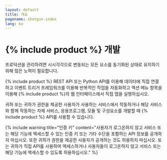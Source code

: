 ```yaml
---
layout: default
title: 개요
pagename: shotgun-index
lang: ko
---
```


# {% include product %} 개발

프로덕션을 관리하려면 시시각각으로 변동되는 모든 요소를 동기화된 상태로 유지하기 위해 많은 노력이 필요합니다.

{% include product %} REST API 또는 Python API를 이용해 데이터에 직접 연결하고 이벤트 트리거 프레임워크를 이용해 반복적인 작업을 자동화하고 액션 메뉴 항목을 이용해 {% include product %}의 웹 인터페이스에서 직접 앱을 실행하십시오.

귀하 또는 귀하가 권한을 제공한 사용자가 사용하는 서비스에서 작동하거나 해당 서비스와 함께 작동하는 자체 서비스, 응용프로그램, 모듈 및 구성요소를 개발할 때 {% include product %} API를 사용할 수 있습니다.

{% include warning title="인증 키" content="사용자가 로그온하지 않고 서비스 또는 해당 기능에 액세스할 수 있는 인증 키 또는 기타 수단을 포함하는 API 정보를 공개하지 마십시오. 또한 귀하가 권한을 제공한 사용자가 공개하는 것도 허용하지 마십시오. 또는 귀하가 직접 API를 사용하여 액세스하거나 사용자들이 로그온하지 않고 서비스 또는 해당 기능에 액세스할 수 있도록 허용하십시오." %}



